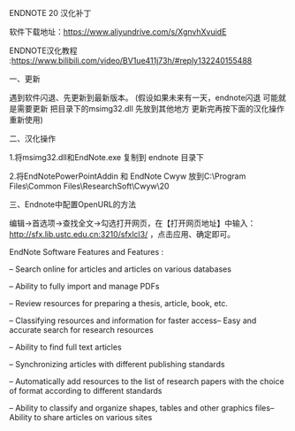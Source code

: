 ENDNOTE 20 汉化补丁

软件下载地址：https://www.aliyundrive.com/s/XgnvhXvuidE

ENDNOTE汉化教程 :https://www.bilibili.com/video/BV1ue411j73h/#reply132240155488

一、更新

遇到软件闪退、先更新到最新版本。
(假设如果未来有一天，endnote闪退 可能就是需要更新 把目录下的msimg32.dll 先放到其他地方 更新完再按下面的汉化操作 重新使用)

二、汉化操作

1.将msimg32.dll和EndNote.exe  复制到 endnote 目录下

2.将EndNotePowerPointAddin 和 EndNote Cwyw 放到C:\Program Files\Common Files\ResearchSoft\Cwyw\20

三、Endnote中配置OpenURL的方法

编辑→首选项→查找全文→勾选打开网页，在【打开网页地址】中输入：http://sfx.lib.ustc.edu.cn:3210/sfxlcl3/ ，点击应用、确定即可。


EndNote Software Features and Features :

– Search online for articles and articles on various databases

– Ability to fully import and manage PDFs

– Review resources for preparing a thesis, article, book, etc.

– Classifying resources and information for faster access– Easy and accurate search for research resources

– Ability to find full text articles

– Synchronizing articles with different publishing standards

– Automatically add resources to the list of research papers with the choice of format according to different standards

– Ability to classify and organize shapes, tables and other graphics files– Ability to share articles on various sites
